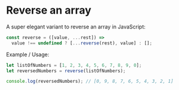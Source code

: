 # Reverse an array

A super elegant variant to reverse an array in JavaScript:

```javascript
const reverse = ([value, ...rest]) =>
  value !== undefined ? [...reverse(rest), value] : [];
```

Example / Usage:

```javascript
let listOfNumbers = [1, 2, 3, 4, 5, 6, 7, 8, 9, 0];
let reversedNumbers = reverse(listOfNumbers);

console.log(reversedNumbers); // [0, 9, 8, 7, 6, 5, 4, 3, 2, 1]
```
